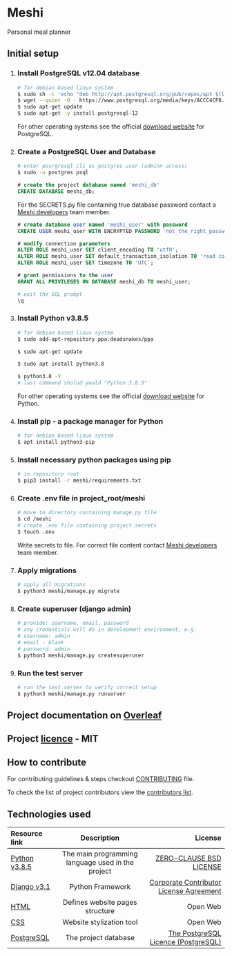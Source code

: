 # Meshi

Personal meal planner

## Initial setup

1. ### Install **PostgreSQL v12.04** database

    ```sh
    # for debian based linux system
    $ sudo sh -c 'echo "deb http://apt.postgresql.org/pub/repos/apt $(lsb_release -cs)-pgdg main" > /etc/apt/sources.list.d/pgdg.list'
    $ wget --quiet -O - https://www.postgresql.org/media/keys/ACCC4CF8.asc | sudo apt-key add -
    $ sudo apt-get update
    $ sudo apt-get -y install postgresql-12

    ```

    For other operating systems see the official [download website](https://www.postgresql.org/download/) for PostgreSQL.

2. ### Create a PostgreSQL User and Database

    ```sh
    # enter posrgresql cli as postgres user (adminn access)
    $ sudo -u postgres psql
    ```

    ```sql
    # create the project database named 'meshi_db'
    CREATE DATABASE meshi_db;
    ```

    For the SECRETS.py file containing true database password contact a [Meshi developers](https://github.com/orgs/AGH-Narzedzia-Informatyczne/teams/meshi-developers) team member.

    ```sql
    # create database user named 'meshi_user' with password
    CREATE USER meshi_user WITH ENCRYPTED PASSWORD 'not_the_right_password';
    ```

    ```sql
    # modify connection parameters
    ALTER ROLE meshi_user SET client_encoding TO 'utf8';
    ALTER ROLE meshi_user SET default_transaction_isolation TO 'read committed';
    ALTER ROLE meshi_user SET timezone TO 'UTC';
    ```

    ```sql
    # grant permissions to the user
    GRANT ALL PRIVILEGES ON DATABASE meshi_db TO meshi_user;
    ```

    ```sh
    # exit the SQL prompt
    \q
    ```

3. ### Install Python v3.8.5

    ```sh
    # for debian based linux system
    $ sudo add-apt-repository ppa:deadsnakes/ppa

    $ sudo apt-get update

    $ sudo apt install python3.8

    $ python3.8 -V
    # last command sholud yeald "Python 3.8.5"
    ```

    For other operating systems see the official [download website](https://www.python.org/downloads/release/python-385/) for Python.

4. ### Install **pip** - a package manager for Python

    ```sh
    # for debian based linux system
    $ apt install python3-pip
    ```

5. ### Install necessary python packages using pip

    ```sh
    # in repository root
    $ pip3 install -r meshi/requirements.txt
    ```

6. ### Create .env file in project_root/meshi

    ```sh
    # move to directory containing manage.py file
    $ cd /meshi
    # create .env file containing project secrets
    $ touch .env
    ```

    Write secrets to file. For correct file content contact [Meshi developers](https://github.com/orgs/AGH-Narzedzia-Informatyczne/teams/meshi-developers) team member.

7. ### Apply migrations

    ```sh
    # apply all migrations
    $ python3 meshi/manage.py migrate
    ```

8. ### Create superuser (django admin)

    ```sh
    # provide: username, email, password
    # any credentials will do in development environment, e.g.
    # username: admin
    # email - blank
    # password: admin
    $ python3 meshi/manage.py createsuperuser
    ```

9. ### Run the test server

    ```sh
    # run the test server to verify correct setup
    $ python3 meshi/manage.py runserver
    ```

## Project documentation on [Overleaf](https://www.overleaf.com/project/5f952cfe700e1900017792fb)

## Project [licence](meshi/LICENSE) - MIT

## How to contribute

For contributing guidelines & steps checkout [CONTRIBUTING](meshi/CONTRIBUTING.md) file.

To check the list of project contributors view the [contributors list](Contributors.csv).

## Technologies used

| Resource link                                        |                    Description                    |                                                                                                                                License |
| :--------------------------------------------------- | :-----------------------------------------------: | -------------------------------------------------------------------------------------------------------------------------------------: |
| [Python v3.8.5](https://www.python.org/)             | The main programming language used in the project | [ZERO-CLAUSE BSD LICENSE](https://docs.python.org/3/license.html#zero-clause-bsd-license-for-code-in-the-python-release-documentation) |
| [Django v3.1](https://www.djangoproject.com/)        |                 Python Framework                  |                                         [Corporate Contributor License Agreement](https://media.djangoproject.com/foundation/ccla.pdf) |
| [HTML](https://html.spec.whatwg.org/)                |          Defines website pages structure          |                                                                                                                               Open Web |
| [CSS](https://www.w3.org/Style/CSS/Overview.en.html) |             Website stylization tool              |                                                                                                                               Open Web |
| [PostgreSQL](https://www.postgresql.org/)            |               The project database                |                                                      [The PostgreSQL Licence (PostgreSQL)](https://opensource.org/licenses/postgresql) |
